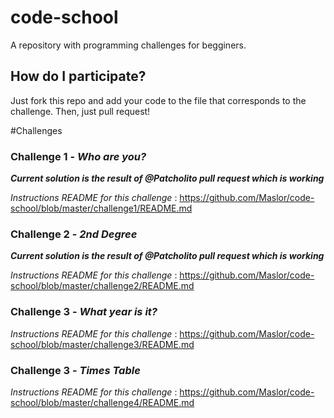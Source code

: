 # code-school
A repository with programming challenges for begginers.

## How do I participate?
  Just fork this repo and add your code to the file that corresponds to the challenge. Then, just pull request!

#Challenges

### Challenge 1 - *Who are you?*

***Current solution is the result of @Patcholito pull request which is working***

*Instructions README for this challenge* : https://github.com/Maslor/code-school/blob/master/challenge1/README.md

### Challenge 2 - *2nd Degree*

***Current solution is the result of @Patcholito pull request which is working***

*Instructions README for this challenge* : https://github.com/Maslor/code-school/blob/master/challenge2/README.md

### Challenge 3 - *What year is it?*

*Instructions README for this challenge* : https://github.com/Maslor/code-school/blob/master/challenge3/README.md

### Challenge 3 - *Times Table*

*Instructions README for this challenge* : https://github.com/Maslor/code-school/blob/master/challenge4/README.md
